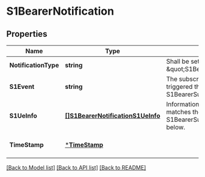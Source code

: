 # S1BearerNotification

## Properties
Name | Type | Description | Notes
------------ | ------------- | ------------- | -------------
**NotificationType** | **string** | Shall be set to \&quot;S1BearerNotification\&quot;. | [default to null]
**S1Event** | **string** | The subscribed event that triggered this notification in S1BearerSubscription. | [default to null]
**S1UeInfo** | [**[]S1BearerNotificationS1UeInfo**](S1BearerNotification_s1UeInfo.md) | Information on specific UE that matches the criteria in S1BearerSubscription as defined below. | [default to null]
**TimeStamp** | [***TimeStamp**](TimeStamp.md) |  | [optional] [default to null]

[[Back to Model list]](../README.md#documentation-for-models) [[Back to API list]](../README.md#documentation-for-api-endpoints) [[Back to README]](../README.md)


